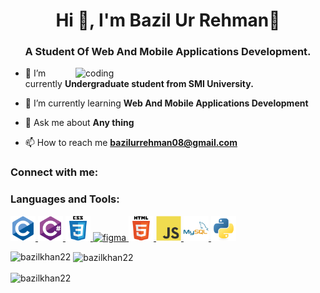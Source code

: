 <h1 align="center">Hi 👋, I'm Bazil Ur Rehman🙂</h1>
<h3 align="center">A Student Of Web And Mobile Applications Development.</h3>
<img align="right" alt="coding" width="400" src="https://media.licdn.com/dms/image/v2/D4E12AQGWZAOnLDRaQw/article-cover_image-shrink_600_2000/article-cover_image-shrink_600_2000/0/1656679844338?e=2147483647&v=beta&t=SQdrnHcfunUp3CIZMR-clLwQFjkIS9ShTlqTppgmlR0">

- 🔭 I’m currently **Undergraduate student from SMI University.**

- 🌱 I’m currently learning **Web And Mobile Applications Development**

- 💬 Ask me about **Any thing**

- 📫 How to reach me **bazilurrehman08@gmail.com**

<h3 align="left">Connect with me:</h3>
<p align="left">
</p>

<h3 align="left">Languages and Tools:</h3>
<p align="left"> <a href="https://www.cprogramming.com/" target="_blank" rel="noreferrer"> <img src="https://raw.githubusercontent.com/devicons/devicon/master/icons/c/c-original.svg" alt="c" width="40" height="40"/> </a> <a href="https://www.w3schools.com/cs/" target="_blank" rel="noreferrer"> <img src="https://raw.githubusercontent.com/devicons/devicon/master/icons/csharp/csharp-original.svg" alt="csharp" width="40" height="40"/> </a> <a href="https://www.w3schools.com/css/" target="_blank" rel="noreferrer"> <img src="https://raw.githubusercontent.com/devicons/devicon/master/icons/css3/css3-original-wordmark.svg" alt="css3" width="40" height="40"/> </a> <a href="https://www.figma.com/" target="_blank" rel="noreferrer"> <img src="https://www.vectorlogo.zone/logos/figma/figma-icon.svg" alt="figma" width="40" height="40"/> </a> <a href="https://www.w3.org/html/" target="_blank" rel="noreferrer"> <img src="https://raw.githubusercontent.com/devicons/devicon/master/icons/html5/html5-original-wordmark.svg" alt="html5" width="40" height="40"/> </a> <a href="https://developer.mozilla.org/en-US/docs/Web/JavaScript" target="_blank" rel="noreferrer"> <img src="https://raw.githubusercontent.com/devicons/devicon/master/icons/javascript/javascript-original.svg" alt="javascript" width="40" height="40"/> </a> <a href="https://www.mysql.com/" target="_blank" rel="noreferrer"> <img src="https://raw.githubusercontent.com/devicons/devicon/master/icons/mysql/mysql-original-wordmark.svg" alt="mysql" width="40" height="40"/> </a> <a href="https://www.python.org" target="_blank" rel="noreferrer"> <img src="https://raw.githubusercontent.com/devicons/devicon/master/icons/python/python-original.svg" alt="python" width="40" height="40"/> </a> </p>

<p><img align="left" src="https://github-readme-stats.vercel.app/api/top-langs?username=bazilkhan22&show_icons=true&locale=en&layout=compact" alt="bazilkhan22" /></p>

<p>&nbsp;<img align="center" src="https://github-readme-stats.vercel.app/api?username=bazilkhan22&show_icons=true&locale=en" alt="bazilkhan22" /></p>

<p><img align="center" src="https://github-readme-streak-stats.herokuapp.com/?user=bazilkhan22&" alt="bazilkhan22" /></p>

